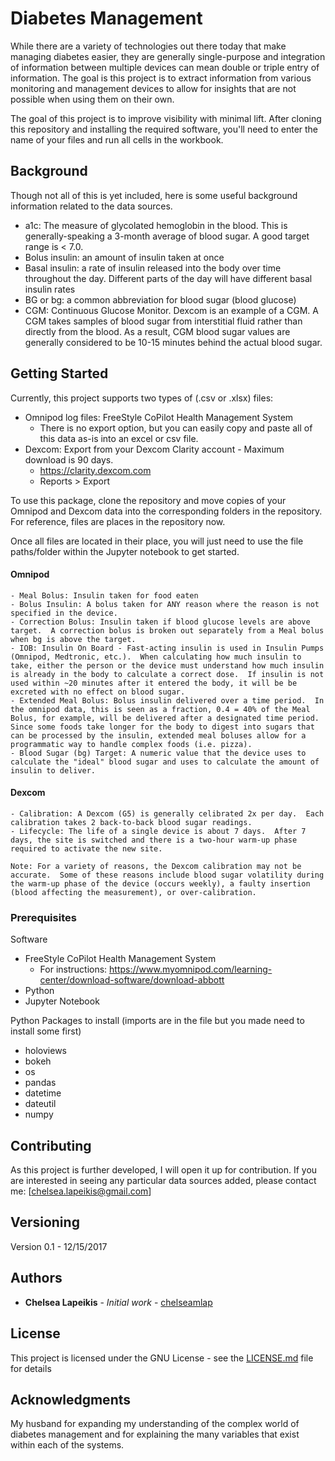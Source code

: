 # Diabetes Management

While there are a variety of technologies out there today that make managing diabetes easier, they are generally single-purpose and integration of information between multiple devices can mean double or triple entry of information.  The goal is this project is to  extract information from various monitoring and management devices to allow for insights that are not possible when using them on their own.

The goal of this project is to improve visibility with minimal lift.  After cloning this repository and installing the required software, you'll need to enter the name of your files and run all cells in the workbook.

## Background

Though not all of this is yet included, here is some useful background information related to the data sources.
- a1c: The measure of glycolated hemoglobin in the blood.  This is generally-speaking a 3-month average of blood sugar.  A good target range is < 7.0.
- Bolus insulin: an amount of insulin taken at once
- Basal insulin: a rate of insulin released into the body over time throughout the day.  Different parts of the day will have different basal insulin rates
- BG or bg: a common abbreviation for blood sugar (blood glucose)
- CGM: Continuous Glucose Monitor.  Dexcom is an example of a CGM.  A CGM takes samples of blood sugar from interstitial fluid rather than directly from the blood.  As a result, CGM blood sugar values are generally considered to be 10-15 minutes behind the actual blood sugar.


## Getting Started

Currently, this project supports two types of (.csv or .xlsx) files:
- Omnipod log files: FreeStyle CoPilot Health Management System
	- There is no export option, but you can easily copy and paste all of this data as-is into an excel or csv file.
- Dexcom: Export from your Dexcom Clarity account - Maximum download is 90 days.
	- https://clarity.dexcom.com
	- Reports > Export
	
To use this package, clone the repository and move copies of your Omnipod and Dexcom data into the corresponding folders in the repository.  
For reference, files are places in the repository now.

Once all files are located in their place, you will just need to use the file paths/folder within the Jupyter notebook to get started.  

#### Omnipod
```
- Meal Bolus: Insulin taken for food eaten
- Bolus Insulin: A bolus taken for ANY reason where the reason is not specified in the device.
- Correction Bolus: Insulin taken if blood glucose levels are above target.  A correction bolus is broken out separately from a Meal bolus when bg is above the target.
- IOB: Insulin On Board - Fast-acting insulin is used in Insulin Pumps (Omnipod, Medtronic, etc.).  When calculating how much insulin to take, either the person or the device must understand how much insulin is already in the body to calculate a correct dose.  If insulin is not used within ~20 minutes after it entered the body, it will be be excreted with no effect on blood sugar.  
- Extended Meal Bolus: Bolus insulin delivered over a time period.  In the omnipod data, this is seen as a fraction, 0.4 = 40% of the Meal Bolus, for example, will be delivered after a designated time period.  Since some foods take longer for the body to digest into sugars that can be processed by the insulin, extended meal boluses allow for a programmatic way to handle complex foods (i.e. pizza).
- Blood Sugar (bg) Target: A numeric value that the device uses to calculate the "ideal" blood sugar and uses to calculate the amount of insulin to deliver.
```

#### Dexcom
```
- Calibration: A Dexcom (G5) is generally celibrated 2x per day.  Each calibration takes 2 back-to-back blood sugar readings.  
- Lifecycle: The life of a single device is about 7 days.  After 7 days, the site is switched and there is a two-hour warm-up phase required to activate the new site.

Note: For a variety of reasons, the Dexcom calibration may not be accurate.  Some of these reasons include blood sugar volatility during the warm-up phase of the device (occurs weekly), a faulty insertion (blood affecting the measurement), or over-calibration.
```

### Prerequisites

Software
- FreeStyle CoPilot Health Management System
	- For instructions: https://www.myomnipod.com/learning-center/download-software/download-abbott
- Python 
- Jupyter Notebook

Python Packages to install (imports are in the file but you made need to install some first)
- holoviews
- bokeh
- os
- pandas
- datetime
- dateutil
- numpy

## Contributing

As this project is further developed, I will open it up for contribution.  If you are interested in seeing any particular data sources added, please contact me: [chelsea.lapeikis@gmail.com]

## Versioning

Version 0.1 - 12/15/2017

## Authors

* **Chelsea Lapeikis** - *Initial work* - [chelseamlap](https://github.com/chelseamlap)

## License

This project is licensed under the GNU License - see the [LICENSE.md](LICENSE.md) file for details

## Acknowledgments

My husband for expanding my understanding of the complex world of diabetes management and for explaining the many variables that exist within each of the systems.

